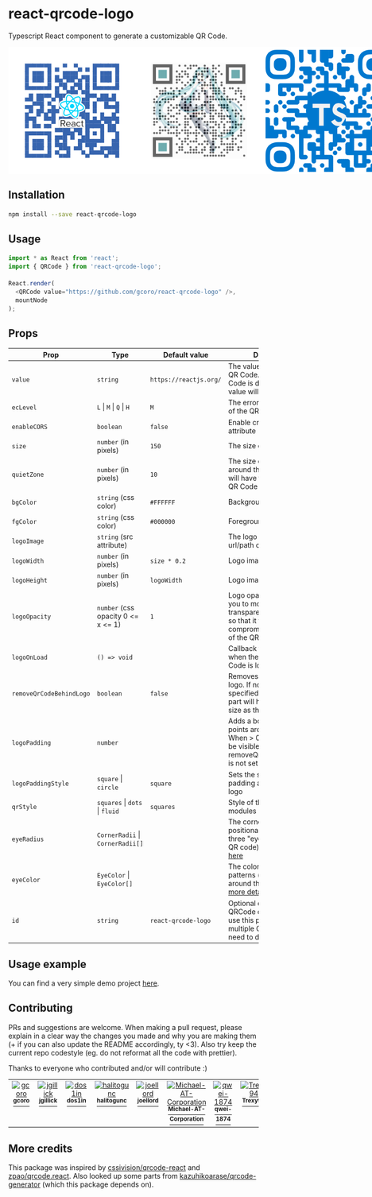 # react-qrcode-logo
Typescript React component to generate a customizable QR Code.

<div style="display: flex; flex-direction: row;">
	<img src="res/qrcode-react.png" height="256" width="256">
	<img src="res/qrcode-mikuv3.png" height="256" width="256">
	<img src="res/qrcode-ts-fluid.png" height="256" width="256">
</div>

## Installation

```bash
npm install --save react-qrcode-logo
```
## Usage

```javascript
import * as React from 'react';
import { QRCode } from 'react-qrcode-logo';

React.render(
  <QRCode value="https://github.com/gcoro/react-qrcode-logo" />,
  mountNode
);
```

## Props
| Prop                     | Type                                | Default value       | Description                                                                                                                        |
|--------------------------|-------------------------------------| --------------------|------------------------------------------------------------------------------------------------------------------------------------|
| `value`                  | `string`                            | `https://reactjs.org/` | The value encoded in the QR Code. When the QR Code is decoded, this value will be returned                                         |
| `ecLevel`                | `L` &#124; `M` &#124; `Q` &#124; `H` |   `M`              | The error correction level of the QR Code                                                                                          |
| `enableCORS`             | `boolean`                           |   `false`           | Enable crossorigin attribute                                                                                                       |
| `size`                   | `number` (in pixels)                |   `150`             | The size of the QR Code                                                                                                            |
| `quietZone`              | `number` (in pixels)                |   `10`              | The size of the quiet zone around the QR Code. This will have the same color as QR Code bgColor                                    |
| `bgColor`                | `string` (css color)                | `#FFFFFF`           | Background color                                                                                                                   |
| `fgColor`                | `string` (css color)                | `#000000`           | Foreground color                                                                                                                   |
| `logoImage`              | `string` (src attribute)            |                     | The logo image. It can be a url/path or a base64 value                                                                             |
| `logoWidth`              | `number` (in pixels)                | `size * 0.2`        | Logo image width                                                                                                                   |
| `logoHeight`             | `number` (in pixels)                | `logoWidth`                  | Logo image height                                                                                                                  |
| `logoOpacity`            | `number` (css opacity 0 <= x <= 1)  | `1`                 | Logo opacity. This allows you to modify the transparency of your logo, so that it won't compromise the readability of the QR Code  |
| `logoOnLoad`             | `() => void`                        |                     | Callback function to know when the logo in the QR Code is loaded                                                                     |
| `removeQrCodeBehindLogo` | `boolean`                           |   `false`           | Removes points behind the logo. If no logoPadding is specified, the removed part will have the same size as the logo                                                    |
| `logoPadding`            | `number`                            |                     | Adds a border with no points around the logo. When > 0, the padding will be visible even if the prop removeQrCodeBehindLogo is not set to true                                                    |
| `logoPaddingStyle`            | `square` &#124; `circle`        | `square`     | Sets the shape of the padding area around the logo                                                     |
| `qrStyle`                | `squares` &#124; `dots` &#124; `fluid`            | `squares`  | Style of the QR Code modules                                                                                                       |
| `eyeRadius`              | `CornerRadii` &#124; `CornerRadii[]` |  | The corner radius for the positional patterns (the three "eyes" around the QR code). [See more details here](res/eyeRadius_doc.md) |
| `eyeColor`               | `EyeColor` &#124; `EyeColor[]`      |  | The color for the positional patterns (the three "eyes" around the QR code). [See more details here](res/eyeColor_doc.md)          |
| `id`                     | `string`                            | `react-qrcode-logo` | Optional custom id for the QRCode canvas. You can use this prop if you have multiple QRCodes and need to differentiate them        |

## Usage example
You can find a very simple demo project [here](https://github.com/gcoro/QRCodeCustomizer).

## Contributing
PRs and suggestions are welcome.
When making a pull request, please explain in a clear way the changes you made and why you are making them (+ if you can also update the README accordingly, ty <3). 
Also try keep the current repo codestyle (eg. do not reformat all the code with prettier).

Thanks to everyone who contributed and/or will contribute :)

<table>
<tr><td align="center" valign="top">
			<a href="https://github.com/gcoro">
			<img src="https://avatars.githubusercontent.com/u/37499369?v=4" width="60px;" alt="gcoro" /><br />
			<sup><b>gcoro</b></sup></a><br />
			</td><td align="center" valign="top">
			<a href="https://github.com/jgillick">
			<img src="https://avatars.githubusercontent.com/u/35894?v=4" width="60px;" alt="jgillick" /><br />
			<sup><b>jgillick</b></sup></a><br />
			</td><td align="center" valign="top">
			<a href="https://github.com/dos1in">
			<img src="https://avatars.githubusercontent.com/u/981214?v=4" width="60px;" alt="dos1in" /><br />
			<sup><b>dos1in</b></sup></a><br />
			</td><td align="center" valign="top">
			<a href="https://github.com/halitogunc">
			<img src="https://avatars.githubusercontent.com/u/13641726?v=4" width="60px;" alt="halitogunc" /><br />
			<sup><b>halitogunc</b></sup></a><br />
			</td><td align="center" valign="top">
			<a href="https://github.com/joellord">
			<img src="https://avatars.githubusercontent.com/u/1615433?v=4" width="60px;" alt="joellord" /><br />
			<sup><b>joellord</b></sup></a><br />
			</td><td align="center" valign="top">
			<a href="https://github.com/Michael-AT-Corporation">
			<img src="https://avatars.githubusercontent.com/u/77804353?v=4" width="60px;" alt="Michael-AT-Corporation" /><br />
			<sup><b>Michael-AT-Corporation</b></sup></a><br />
			</td><td align="center" valign="top">
			<a href="https://github.com/qwei-1874">
			<img src="https://avatars.githubusercontent.com/u/13930277?v=4" width="60px;" alt="qwei-1874" /><br />
			<sup><b>qwei-1874</b></sup></a><br />
			</td><td align="center" valign="top">
			<a href="https://github.com/Trexy94">
			<img src="https://avatars.githubusercontent.com/u/16225761?v=4" width="60px;" alt="Trexy94" /><br />
			<sup><b>Trexy94</b></sup></a><br />
			</td><td align="center" valign="top">
			<a href="https://github.com/ty-everett">
			<img src="https://avatars.githubusercontent.com/u/23272461?v=4" width="60px;" alt="ty-everett" /><br />
			<sup><b>ty-everett</b></sup></a><br />
			</td><td align="center" valign="top">
			<a href="https://github.com/larstel">
			<img src="https://avatars.githubusercontent.com/u/45731552?v=4" width="60px;" alt="larstel" /><br />
			<sup><b>larstel</b></sup></a><br />
			</td></tr>
</table>

## More credits
This package was inspired by [cssivision/qrcode-react](https://github.com/cssivision/qrcode-react) and [zpao/qrcode.react](https://github.com/zpao/qrcode.react). Also looked up some parts from [kazuhikoarase/qrcode-generator](https://github.com/kazuhikoarase/qrcode-generator) (which this package depends on).
